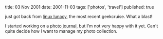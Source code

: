 title: 03 Nov 2001
date: 2001-11-03
tags: ['photos', 'travel']
published: true

<p>just got back from <a href="http://www.geekcruises.com/home/ll_home.html">linux lunacy</a>, the most recent geekcruise. What a blast!


<p> <p>
I started working on a <a href="http://dm93.org/2001/0110geekcruise/">photo journal</a>, but I'm not very happy with it yet.
Can't quite decide how I want to manage my
photo collection.

